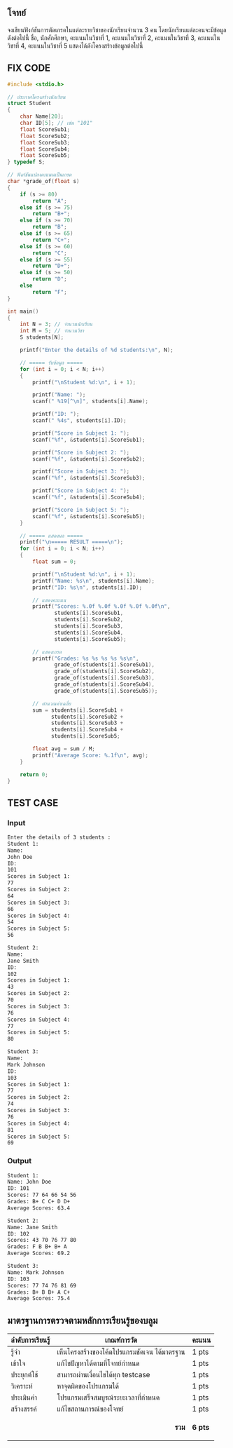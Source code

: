 ## โจทย์
จงเขียนฟังก์ชันการตัดเกรดในแต่ละรายวิชาของนักเรียนจำนวน 3 คน โดยนักเรียนแต่ละคนจะมีข้อมูลดังต่อไปนี้
ชื่อ, นักศักศึกษา, คะแนนในวิชาที่ 1, คะแนนในวิชาที่ 2, คะแนนในวิชาที่ 3, คะแนนในวิชาที่ 4, คะแนนในวิชาที่ 5
แสดงได้ดังโครงสร้างข้อมูลต่อไปนี้

## FIX CODE
```c++
#include <stdio.h>

// ประกาศโครงสร้างนักเรียน
struct Student
{
    char Name[20];
    char ID[5]; // เช่น "101"
    float ScoreSub1;
    float ScoreSub2;
    float ScoreSub3;
    float ScoreSub4;
    float ScoreSub5;
} typedef S;

// ฟังก์ชันแปลงคะแนนเป็นเกรด
char *grade_of(float s)
{
    if (s >= 80)
        return "A";
    else if (s >= 75)
        return "B+";
    else if (s >= 70)
        return "B";
    else if (s >= 65)
        return "C+";
    else if (s >= 60)
        return "C";
    else if (s >= 55)
        return "D+";
    else if (s >= 50)
        return "D";
    else
        return "F";
}

int main()
{
    int N = 3; // จำนวนนักเรียน
    int M = 5; // จำนวนวิชา
    S students[N];

    printf("Enter the details of %d students:\n", N);

    // ===== รับข้อมูล =====
    for (int i = 0; i < N; i++)
    {
        printf("\nStudent %d:\n", i + 1);

        printf("Name: ");
        scanf(" %19[^\n]", students[i].Name);

        printf("ID: ");
        scanf(" %4s", students[i].ID);

        printf("Score in Subject 1: ");
        scanf("%f", &students[i].ScoreSub1);

        printf("Score in Subject 2: ");
        scanf("%f", &students[i].ScoreSub2);

        printf("Score in Subject 3: ");
        scanf("%f", &students[i].ScoreSub3);

        printf("Score in Subject 4: ");
        scanf("%f", &students[i].ScoreSub4);

        printf("Score in Subject 5: ");
        scanf("%f", &students[i].ScoreSub5);
    }

    // ===== แสดงผล =====
    printf("\n===== RESULT =====\n");
    for (int i = 0; i < N; i++)
    {
        float sum = 0;

        printf("\nStudent %d:\n", i + 1);
        printf("Name: %s\n", students[i].Name);
        printf("ID: %s\n", students[i].ID);

        // แสดงคะแนน
        printf("Scores: %.0f %.0f %.0f %.0f %.0f\n",
               students[i].ScoreSub1,
               students[i].ScoreSub2,
               students[i].ScoreSub3,
               students[i].ScoreSub4,
               students[i].ScoreSub5);

        // แสดงเกรด
        printf("Grades: %s %s %s %s %s\n",
               grade_of(students[i].ScoreSub1),
               grade_of(students[i].ScoreSub2),
               grade_of(students[i].ScoreSub3),
               grade_of(students[i].ScoreSub4),
               grade_of(students[i].ScoreSub5));

        // คำนวณค่าเฉลี่ย
        sum = students[i].ScoreSub1 +
              students[i].ScoreSub2 +
              students[i].ScoreSub3 +
              students[i].ScoreSub4 +
              students[i].ScoreSub5;

        float avg = sum / M;
        printf("Average Score: %.1f\n", avg);
    }

    return 0;
}


```

## TEST CASE
### Input
```bash
Enter the details of 3 students :
Student 1:
Name: 
John Doe
ID: 
101
Scores in Subject 1: 
77
Scores in Subject 2: 
64
Scores in Subject 3: 
66
Scores in Subject 4: 
54
Scores in Subject 5: 
56

Student 2:
Name: 
Jane Smith
ID: 
102
Scores in Subject 1: 
43
Scores in Subject 2: 
70
Scores in Subject 3: 
76
Scores in Subject 4: 
77
Scores in Subject 5: 
80

Student 3:
Name: 
Mark Johnson
ID: 
103
Scores in Subject 1: 
77
Scores in Subject 2: 
74
Scores in Subject 3: 
76
Scores in Subject 4: 
81
Scores in Subject 5: 
69
```
### Output
```bash
Student 1:
Name: John Doe
ID: 101
Scores: 77 64 66 54 56
Grades: B+ C C+ D D+
Average Scores: 63.4

Student 2:
Name: Jane Smith
ID: 102
Scores: 43 70 76 77 80
Grades: F B B+ B+ A
Average Scores: 69.2

Student 3:
Name: Mark Johnson
ID: 103
Scores: 77 74 76 81 69
Grades: B+ B B+ A C+
Average Scores: 75.4
```

## มาตรฐานการตรวจตามหลักการเรียนรู้ของบลูม
| ลำดับการเรียนรู้ | เกณฑ์การวัด | คะแนน |
| -------- | -------- | -------- |
| รู้จำ | เห็นโครงสร้างของโค้ดโปรแกรมชัดเจน ได้มาตรฐาน | 1 pts |
| เข้าใจ | แก้ไขปัญหาได้ตามที่โจทย์กำหนด | 1 pts |
| ประยุกต์ใช้ | สามารถผ่านเงื่อนไขได้ทุก testcase | 1 pts |
| วิเคราะห์ | หาจุดผิดของโปรแกรมได้ | 1 pts |
| ประเมินค่า | โปรแกรมเสร็จสมบูรณ์ระยะเวลาที่กำหนด | 1 pts |
| สร้างสรรค์ | แก้ไขสถานการณ์ของโจทย์ | 1 pts |
||<p style='text-align: right !important;'>**รวม**</p>|**6 pts**|
